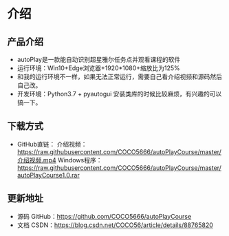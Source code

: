 
# 介绍
## 产品介绍
* autoPlay是一款能自动识别超星雅尔任务点并观看课程的软件
* 运行环境：Win10+Edge浏览器+1920*1080+缩放比为125%
* 和我的运行环境不一样，如果无法正常运行，需要自己看介绍视频和源码然后自己改。
* 开发环境：Python3.7 + pyautogui 安装类库的时候比较麻烦，有兴趣的可以搞一下。
## 下载方式
* GitHub直链：
介绍视频：
https://raw.githubusercontent.com/COCO5666/autoPlayCourse/master/介绍视频.mp4
Windows程序：
https://raw.githubusercontent.com/COCO5666/autoPlayCourse/master/autoPlayCourse1.0.rar

## 更新地址
* 源码
GitHub：https://github.com/COCO5666/autoPlayCourse
* 文档
CSDN：https://blog.csdn.net/COCO56/article/details/88765820